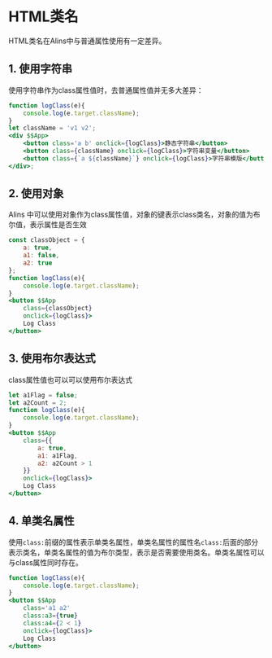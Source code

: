 <!--
 * @Author: chenzhongsheng
 * @Date: 2023-09-09 15:17:24
 * @Description: Coding something
-->
# HTML类名

HTML类名在Alins中与普通属性使用有一定差异。

## 1. 使用字符串

使用字符串作为class属性值时，去普通属性值并无多大差异：

<CodeBox/>

```jsx
function logClass(e){
    console.log(e.target.className);
}
let className = 'v1 v2';
<div $$App>
    <button class='a b' onclick={logClass}>静态字符串</button>
    <button class={className} onclick={logClass}>字符串变量</button>
    <button class={`a ${className}`} onclick={logClass}>字符串模版</button>
</div>;
```

## 2. 使用对象

Alins 中可以使用对象作为class属性值，对象的键表示class类名，对象的值为布尔值，表示属性是否生效

<CodeBox/>

```jsx
const classObject = {
    a: true,
    a1: false,
    a2: true
};
function logClass(e){
    console.log(e.target.className);
}
<button $$App 
    class={classObject}
    onclick={logClass}>
    Log Class
</button>
```

## 3. 使用布尔表达式

class属性值也可以可以使用布尔表达式

<CodeBox/>

```jsx
let a1Flag = false;
let a2Count = 2;
function logClass(e){
    console.log(e.target.className);
}
<button $$App 
    class={{
        a: true,
        a1: a1Flag,
        a2: a2Count > 1
    }}
    onclick={logClass}>
    Log Class
</button>
```

## 4. 单类名属性

使用`class:`前缀的属性表示单类名属性，单类名属性的属性名`class:`后面的部分表示类名，单类名属性的值为布尔类型，表示是否需要使用类名。单类名属性可以与class属性同时存在。

<CodeBox/>

```jsx
function logClass(e){
    console.log(e.target.className);
}
<button $$App
    class='a1 a2' 
    class:a3={true}
    class:a4={2 < 1}
    onclick={logClass}>
    Log Class
</button>
```